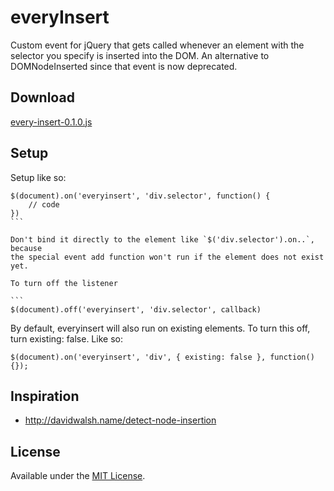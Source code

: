 everyInsert
===========

Custom event for jQuery that gets called whenever an element with the selector you specify is inserted into the DOM. An alternative to DOMNodeInserted since that event is now deprecated.


## Download
[every-insert-0.1.0.js](https://raw2.github.com/britco/everyInsert/master/dist/every-insert-0.1.0.js)

## Setup
Setup like so:

````
$(document).on('everyinsert', 'div.selector', function() {
	// code
})
```

Don't bind it directly to the element like `$('div.selector').on..`, because
the special event add function won't run if the element does not exist yet.

To turn off the listener

```
$(document).off('everyinsert', 'div.selector', callback)
````

By default, everyinsert will also run on existing elements. To turn this off,
turn existing: false. Like so:

````
$(document).on('everyinsert', 'div', { existing: false }, function() {});
````

## Inspiration
* http://davidwalsh.name/detect-node-insertion

## License
Available under the [MIT License](LICENSE.md).